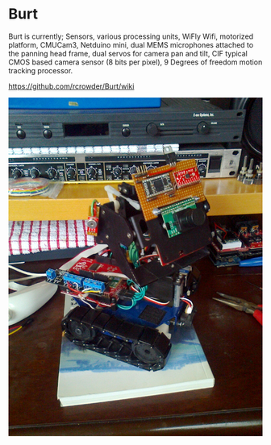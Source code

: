 Burt
====

Burt is currently; 
Sensors, various processing units, WiFly Wifi, motorized platform, CMUCam3, Netduino mini, dual MEMS microphones attached to the panning head frame, dual servos for camera pan and tilt, CIF typical CMOS based camera sensor (8 bits per pixel), 9 Degrees of freedom motion tracking processor.

https://github.com/rcrowder/Burt/wiki

![Burt portrait](/Burt.jpg?raw=true)

